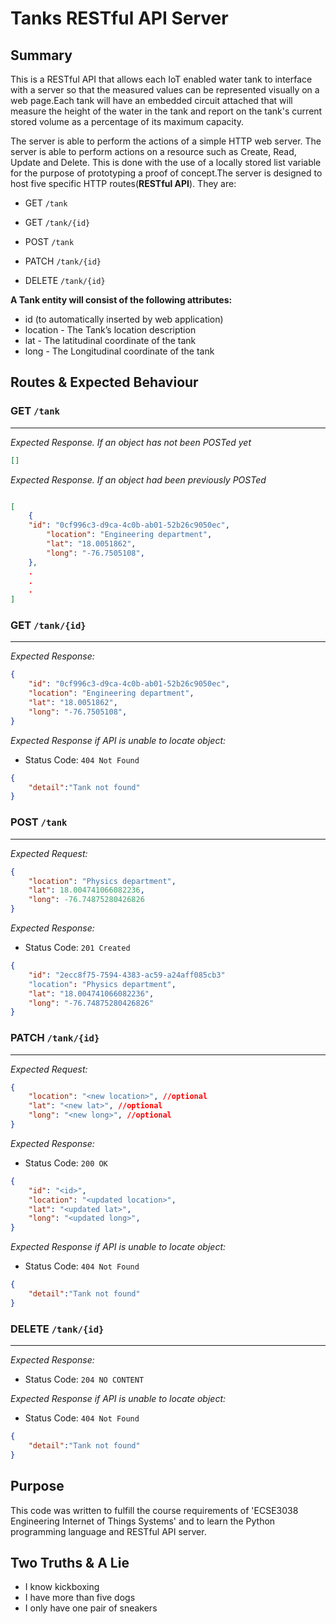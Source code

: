# Tanks RESTful API Server

## Summary

This is a RESTful API that allows each IoT enabled water tank to interface with a server so that the measured values
can be represented visually on a web page.Each tank will have an embedded circuit attached that will measure the 
height of the water in the tank and report on the tank's current stored volume as a percentage of its maximum 
capacity.

The server is able to perform the actions of a simple HTTP web server. The server is able to perform actions on a 
resource such as Create, Read, Update and Delete. This is done with the use of a locally stored list variable for 
the purpose of prototyping a proof of concept.The server is designed to host five specific HTTP routes(**RESTful API**). They are:

- GET `/tank`

- GET `/tank/{id}`

- POST `/tank`

- PATCH `/tank/{id}`

- DELETE `/tank/{id}`

**A Tank entity will consist of the following attributes:**

- id (to automatically inserted by web application)
- location - The Tank’s location description
- lat - The latitudinal coordinate of the tank
- long - The Longitudinal coordinate of the tank

## Routes & Expected Behaviour

### GET `/tank`
___


*Expected Response. If an object has not been POSTed yet*

```json
[]
```

*Expected Response.  If an object had been previously POSTed*

```json

[
    {
	"id": "0cf996c3-d9ca-4c0b-ab01-52b26c9050ec",
        "location": "Engineering department",
        "lat": "18.0051862",
        "long": "-76.7505108",
    },
    .
    .
    .
]

```



### GET `/tank/{id}`
___

*Expected Response:*

```json
{
    "id": "0cf996c3-d9ca-4c0b-ab01-52b26c9050ec",
    "location": "Engineering department",
    "lat": "18.0051862",
    "long": "-76.7505108",
}

```

*Expected Response if API is unable to locate object:*

- Status Code: `404 Not Found`

```json
{
	"detail":"Tank not found"
}

```

### POST `/tank`
___

*Expected Request:*

```json
{
    "location": "Physics department",
    "lat": 18.004741066082236,
    "long": -76.74875280426826
}

```

*Expected Response:*

- Status Code: `201 Created`

```json
{
    "id": "2ecc8f75-7594-4383-ac59-a24aff085cb3"
    "location": "Physics department",
    "lat": "18.004741066082236",
    "long": "-76.74875280426826"
}

```
### PATCH `/tank/{id}`
___

*Expected Request:*

```json
{
    "location": "<new location>", //optional
    "lat": "<new lat>", //optional
    "long": "<new long>", //optional
}

```

*Expected Response:*

- Status Code: `200 OK`

```json
{
    "id": "<id>",
    "location": "<updated location>",
    "lat": "<updated lat>",
    "long": "<updated long>",
}

``` 
*Expected Response if API is unable to locate object:*

- Status Code: `404 Not Found`

```json
{
	"detail":"Tank not found"
}

```

### DELETE `/tank/{id}`
___

*Expected Response:*

- Status Code: `204 NO CONTENT`

*Expected Response if API is unable to locate object:*

- Status Code: `404 Not Found`

```json
{
	"detail":"Tank not found"
}

```

## Purpose

This code was written to fulfill the course requirements of 'ECSE3038 Engineering Internet of Things Systems' and to
learn the Python programming language and RESTful API server.

## Two Truths & A Lie

- I know kickboxing 
- I have more than five dogs
- I only have one pair of sneakers